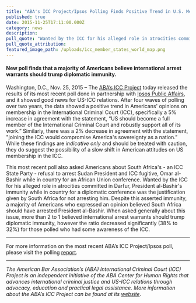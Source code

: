 ```yaml
---
title: "ABA's ICC Project/Ipsos Polling Finds Positive Trend in U.S. Membership in the ICC"
published: true
date: 2015-11-25T17:11:00.000Z
category: news
description:
pull_quote: "Wanted by the ICC for his alleged role in atrocities committed in Darfur, President Bashir's immunity while in country for a diplomatic conference was the justification given by South Africa for not arresting him. Despite this asserted immunity, a majority of Americans who expressed an opinion believed South Africa should have arrested President al-Bashir."
pull_quote_attribution:
featured_image_path: /uploads/icc_member_states_world_map.png
---
```



#### New poll finds that a majority of Americans believe international arrest warrants should trump diplomatic immunity.

Washington, D.C., Nov. 25, 2015 – The [ABA’s ICC Project](http://www.aba-icc.org/) today released the results of its most recent poll done in partnership with [Ipsos Public Affairs](http://www.ipsos-na.com/research/public-affairs/), and it showed good news for US-ICC relations. After four waves of polling over two years, the data showed a positive trend in Americans' opinions on membership in the International Criminal Court (ICC), specifically a 5% increase in agreement with the statement, “US should become a full member of the International Criminal Court and robustly support all of its work.” Similarly, there was a 2% decrease in agreement with the statement, "joining the ICC would compromise America's sovereignty as a nation.” While these findings are *indicative only* and should be treated with caution, they do suggest the possibility of a slow shift in American attitudes on US membership in the ICC.

This most recent poll also asked Americans about South Africa's - an ICC State Party - refusal to arrest Sudan President and ICC fugitive, Omar al-Bashir while in country for an African Union conference. Wanted by the ICC for his alleged role in atrocities committed in Darfur, President al-Bashir's immunity while in country for a diplomatic conference was the justification given by South Africa for not arresting him. Despite this asserted immunity, a majority of Americans who expressed an opinion believed South Africa should have arrested President al-Bashir. When asked generally about this issue, more than 2 to 1 believed international arrest warrants should trump diplomatic immunity, however the ratio decreased significantly (38% to 32%) for those polled who had some awareness of the ICC.

---

For more information on the most recent ABA’s ICC Project/Ipsos poll, please visit the polling [report](https://www.international-criminal-justice-today.org/polling-data/2015/11/25/november-2015-ipsos-polling-data/).

---

*The American Bar Association’s (ABA) International Criminal Court (ICC) Project is an independent initiative of the ABA Center for Human Rights that advances international criminal justice and US-ICC relations through advocacy, education and practical legal assistance. More information about the ABA’s ICC Project can be found at its [website](http://www.aba-icc.org/).*